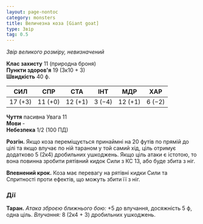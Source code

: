 ```yaml
---
layout: page-nontoc
category: monsters
title: Величезна коза [Giant goat]
type: Звір
tag: 0.5
---
```


_Звір великого розміру, невизначений_

**Клас захисту** 11 (природна броня)    
**Пункти здоров'я** 19 (3к10 + 3)    
**Швидкість** 40 ф.

| СИЛ     | СПР     | СТА     | ІНТ    | МДР     | ХАР    |
| ------- | ------- | ------- | ------ | ------- | ------ |
| 17 (+3) | 11 (+0) | 12 (+1) | 3 (−4) | 12 (+1) | 6 (−2) |

**Чуття** пасивна Увага 11    
**Мови** -    
**Небезпека** 1/2 (100 ПД)

**Розгін.** Якщо коза переміщується принаймні на 20 футів по прямій до цілі та якщо влучає по ній тараном у той самий хід, ціль отримує додатково 5 (2к4) дробильних ушкоджень. Якщо ціль атаки є істотою, то вона повинна зробити рятівний кидок Сили з КС 13, або буде збита з ніг.    

**Впевнений крок.** Коза має перевагу на рятівні кидки Сили та Спритності проти ефектів, що можуть збити її з ніг.

### Дії
**Таран.** _Атака зброєю ближнього бою:_ +5 до влучання, досяжність 5 ф, одна ціль. _Влучання:_ 8 (2к4 + 3) дробильних ушкоджень. 
